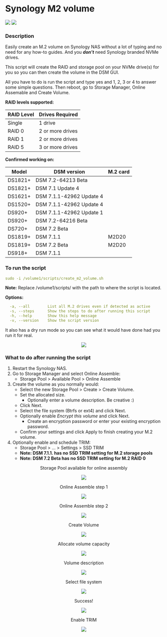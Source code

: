 # Synology M2 volume

<a href="https://github.com/007revad/Synology_M2_volume/releases"><img src="https://img.shields.io/github/release/007revad/Synology_M2_volume.svg"></a>
<a href="https://hits.seeyoufarm.com"><img src="https://hits.seeyoufarm.com/api/count/incr/badge.svg?url=https%3A%2F%2Fgithub.com%2F007revad%2FSynology_M2_volume&count_bg=%2379C83D&title_bg=%23555555&icon=&icon_color=%23E7E7E7&title=hits&edge_flat=false"/></a>

### Description

Easily create an M.2 volume on Synology NAS without a lot of typing and no need for any how-to guides. And you ***don't*** need Synology branded NVMe drives.

This script will create the RAID and storage pool on your NVMe drive(s) for you so you can then create the volume in the DSM GUI.

All you have to do is run the script and type yes and 1, 2, 3 or 4 to answer some simple questions. Then reboot, go to Storage Manager, Online Assemable and Create Volume.

**RAID levels supported:**

| RAID Level  | Drives Required  |
| ----------- |------------------|
| Single      | 1 drive          |
| RAID 0      | 2 or more drives |
| RAID 1      | 2 or more drives |
| RAID 5      | 3 or more drives |

**Confirmed working on:**

| Model        | DSM version              | M.2 card |
| ------------ |--------------------------|----------|
| DS1821+      | DSM 7.2-64213 Beta       |          |
| DS1821+      | DSM 7.1 Update 4         |          |
| DS1621+      | DSM 7.1.1-42962 Update 4 |          |
| DS1520+      | DSM 7.1.1-42962 Update 4 |          |
| DS920+       | DSM 7.1.1-42962 Update 1 |          |
| DS920+       | DSM 7.2-64216 Beta       |          |
| DS720+       | DSM 7.2 Beta             |          |
| DS1819+      | DSM 7.1.1                | M2D20    |
| DS1819+      | DSM 7.2 Beta             | M2D20    |
| DS918+       | DSM 7.1.1                |          |

### To run the script ###

```YAML
sudo -i /volume1/scripts/create_m2_volume.sh
```

**Note:** Replace /volume1/scripts/ with the path to where the script is located.

**Options:**
```YAML
  -a, --all        List all M.2 drives even if detected as active
  -s, --steps      Show the steps to do after running this script
  -h, --help       Show this help message
  -v, --version    Show the script version
```

It also has a dry run mode so you can see what it would have done had you run it for real.

<p align="center"><img src="/images/create-volume0.png"></p>

### What to do after running the script

1. Restart the Synology NAS.
2. Go to Storage Manager and select Online Assemble:
    - Storage Pool > Available Pool > Online Assemble
3. Create the volume as you normally would:
    - Select the new Storage Pool > Create > Create Volume.
    - Set the allocated size.
      - Optionally enter a volume description. Be creative :)
    - Click Next.
    - Select the file system (Btrfs or ext4) and click Next.
    - Optionally enable *Encrypt this volume* and click Next.
      - Create an encryption password or enter your existing encryption password. 
    - Confirm your settings and click Apply to finish creating your M.2 volume.
4. Optionally enable and schedule TRIM:
    - Storage Pool > ... > Settings > SSD TRIM    
    - **Note: DSM 7.1.1. has no SSD TRIM setting for M.2 storage pools**
    - **Note: DSM 7.2 Beta has no SSD TRIM setting for M.2 RAID 0**

<p align="center">Storage Pool available for online assembly</p>
<p align="center"><img src="/images/create_m2_volume_available_pool.png"></p>

<p align="center">Online Assemble step 1</p>
<p align="center"><img src="/images/create_m2_volume_online_assemble.png"></p>

<p align="center">Online Assemble step 2</p>
<p align="center"><img src="/images/create_m2_volume_online_assemble2.png"></p>

<p align="center">Create Volume</p>
<p align="center"><img src="/images/create-volume1.png"></p>

<p align="center">Allocate volume capacity</p>
<p align="center"><img src="/images/create-volume2.png"></p>

<p align="center">Volume description</p>
<p align="center"><img src="/images/create-volume3.png"></p>

<p align="center">Select file system</p>
<p align="center"><img src="/images/create-volume4.png"></p>

<p align="center">Success!</p>
<p align="center"><img src="/images/create-volume5.png"></p>

<p align="center">Enable TRIM</p>
<p align="center"><img src="/images/create_m2_volume_enable_trim.png"></p>


